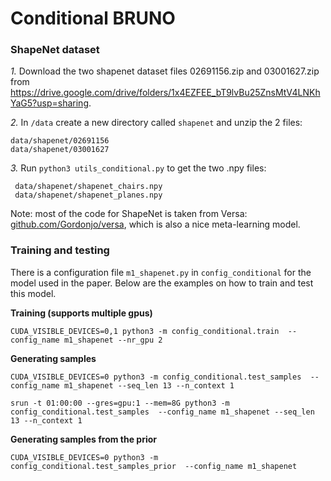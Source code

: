 # Conditional BRUNO

### ShapeNet dataset

   *1.* Download the two shapenet dataset files 02691156.zip and 03001627.zip
   from https://drive.google.com/drive/folders/1x4EZFEE_bT9lvBu25ZnsMtV4LNKhYaG5?usp=sharing.
   
   *2.* In `/data` create a new directory called `shapenet` and unzip the 2 files:
 ```
 data/shapenet/02691156
 data/shapenet/03001627
```

   *3.* Run `python3 utils_conditional.py` to get the two .npy files:
    
```
 data/shapenet/shapenet_chairs.npy
 data/shapenet/shapenet_planes.npy
```  

Note: most of the code for ShapeNet is taken from Versa: [github.com/Gordonjo/versa](https://github.com/Gordonjo/versa), which is also a nice meta-learning model.

### Training and testing

There is a configuration file `m1_shapenet.py` in `config_conditional` for the model used in the paper.
Below are the examples on how to train and test this model.   

**Training (supports multiple gpus)**
```
CUDA_VISIBLE_DEVICES=0,1 python3 -m config_conditional.train  --config_name m1_shapenet --nr_gpu 2
```

**Generating samples**

```
CUDA_VISIBLE_DEVICES=0 python3 -m config_conditional.test_samples  --config_name m1_shapenet --seq_len 13 --n_context 1

srun -t 01:00:00 --gres=gpu:1 --mem=8G python3 -m config_conditional.test_samples  --config_name m1_shapenet --seq_len 13 --n_context 1
```

**Generating samples from the prior**

```
CUDA_VISIBLE_DEVICES=0 python3 -m config_conditional.test_samples_prior  --config_name m1_shapenet
```
